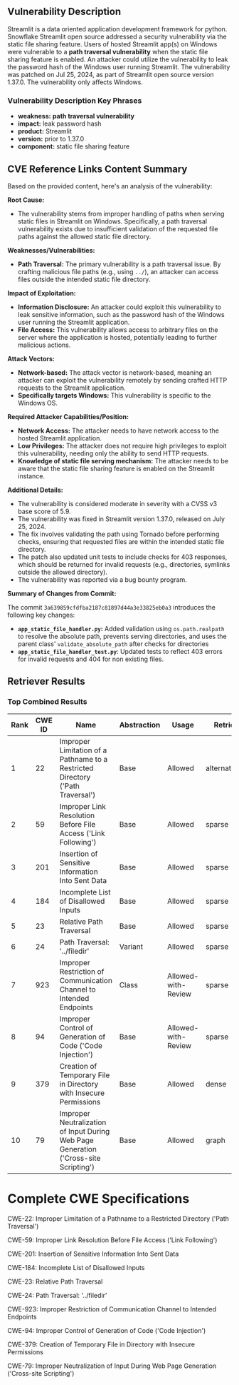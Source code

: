 ## Vulnerability Description
Streamlit is a data oriented application development framework for python. Snowflake Streamlit open source addressed a security vulnerability via the static file sharing feature. Users of hosted Streamlit app(s) on Windows were vulnerable to a **path traversal vulnerability** when the static file sharing feature is enabled. An attacker could utilize the vulnerability to leak the password hash of the Windows user running Streamlit. The vulnerability was patched on Jul 25, 2024, as part of Streamlit open source version 1.37.0. The vulnerability only affects Windows.

### Vulnerability Description Key Phrases
- **weakness:** **path traversal vulnerability**
- **impact:** leak password hash
- **product:** Streamlit
- **version:** prior to 1.37.0
- **component:** static file sharing feature

## CVE Reference Links Content Summary
Based on the provided content, here's an analysis of the vulnerability:

**Root Cause:**

- The vulnerability stems from improper handling of paths when serving static files in Streamlit on Windows. Specifically, a path traversal vulnerability exists due to insufficient validation of the requested file paths against the allowed static file directory.

**Weaknesses/Vulnerabilities:**

- **Path Traversal:** The primary vulnerability is a path traversal issue. By crafting malicious file paths (e.g., using `../`), an attacker can access files outside the intended static file directory.

**Impact of Exploitation:**

- **Information Disclosure:** An attacker could exploit this vulnerability to leak sensitive information, such as the password hash of the Windows user running the Streamlit application.
- **File Access:** This vulnerability allows access to arbitrary files on the server where the application is hosted, potentially leading to further malicious actions.

**Attack Vectors:**

- **Network-based:** The attack vector is network-based, meaning an attacker can exploit the vulnerability remotely by sending crafted HTTP requests to the Streamlit application.
- **Specifically targets Windows:** This vulnerability is specific to the Windows OS.

**Required Attacker Capabilities/Position:**

- **Network Access:** The attacker needs to have network access to the hosted Streamlit application.
- **Low Privileges:** The attacker does not require high privileges to exploit this vulnerability, needing only the ability to send HTTP requests.
- **Knowledge of static file serving mechanism:** The attacker needs to be aware that the static file sharing feature is enabled on the Streamlit instance.

**Additional Details:**

- The vulnerability is considered moderate in severity with a CVSS v3 base score of 5.9.
- The vulnerability was fixed in Streamlit version 1.37.0, released on July 25, 2024.
- The fix involves validating the path using Tornado before performing checks, ensuring that requested files are within the intended static file directory.
- The patch also updated unit tests to include checks for 403 responses, which should be returned for invalid requests (e.g., directories, symlinks outside the allowed directory).
- The vulnerability was reported via a bug bounty program.

**Summary of Changes from Commit:**

The commit `3a639859cfdfba2187c81897d44a3e33825eb0a3` introduces the following key changes:

- **`app_static_file_handler.py`:** Added validation using `os.path.realpath` to resolve the absolute path, prevents serving directories, and uses the parent class' `validate_absolute_path` after checks for directories
- **`app_static_file_handler_test.py`**: Updated tests to reflect 403 errors for invalid requests and 404 for non existing files.

## Retriever Results

### Top Combined Results

| Rank | CWE ID | Name | Abstraction | Usage  | Retrievers | Individual Scores |
|------|--------|------|-------------|-------|------------|-------------------|
| 1 | 22 | Improper Limitation of a Pathname to a Restricted Directory ('Path Traversal') | Base | Allowed | alternate_terms | 0.800 |
| 2 | 59 | Improper Link Resolution Before File Access ('Link Following') | Base | Allowed | sparse | 0.400 |
| 3 | 201 | Insertion of Sensitive Information Into Sent Data | Base | Allowed | sparse | 0.393 |
| 4 | 184 | Incomplete List of Disallowed Inputs | Base | Allowed | sparse | 0.393 |
| 5 | 23 | Relative Path Traversal | Base | Allowed | sparse | 0.392 |
| 6 | 24 | Path Traversal: '../filedir' | Variant | Allowed | sparse | 0.389 |
| 7 | 923 | Improper Restriction of Communication Channel to Intended Endpoints | Class | Allowed-with-Review | sparse | 0.380 |
| 8 | 94 | Improper Control of Generation of Code ('Code Injection') | Base | Allowed-with-Review | sparse | 0.373 |
| 9 | 379 | Creation of Temporary File in Directory with Insecure Permissions | Base | Allowed | dense | 0.459 |
| 10 | 79 | Improper Neutralization of Input During Web Page Generation ('Cross-site Scripting') | Base | Allowed | graph | 0.003 |



# Complete CWE Specifications

CWE-22: Improper Limitation of a Pathname to a Restricted Directory ('Path Traversal')

CWE-59: Improper Link Resolution Before File Access ('Link Following')

CWE-201: Insertion of Sensitive Information Into Sent Data

CWE-184: Incomplete List of Disallowed Inputs

CWE-23: Relative Path Traversal

CWE-24: Path Traversal: '../filedir'

CWE-923: Improper Restriction of Communication Channel to Intended Endpoints

CWE-94: Improper Control of Generation of Code ('Code Injection')

CWE-379: Creation of Temporary File in Directory with Insecure Permissions

CWE-79: Improper Neutralization of Input During Web Page Generation ('Cross-site Scripting')